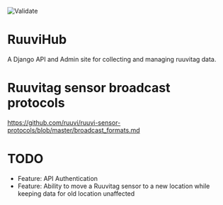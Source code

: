 ![Validate](https://github.com/seanblumenfeld/ruuvihub/workflows/Validate/badge.svg)

# RuuviHub
A Django API and Admin site for collecting and managing ruuvitag data.

# Ruuvitag sensor broadcast protocols
https://github.com/ruuvi/ruuvi-sensor-protocols/blob/master/broadcast_formats.md

# TODO
   * Feature: API Authentication
   * Feature: Ability to move a Ruuvitag sensor to a new location while keeping data for old location unaffected
    